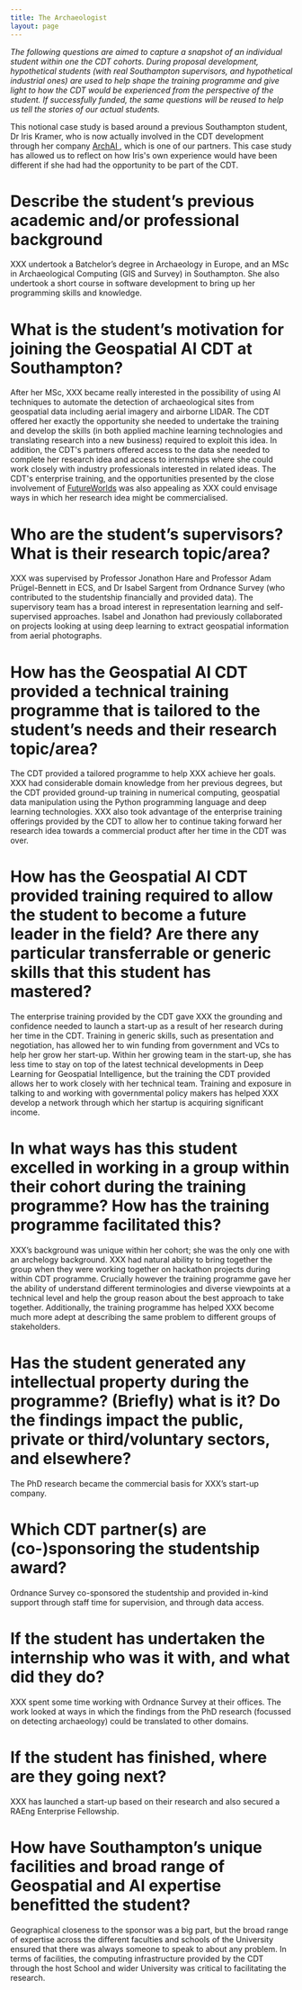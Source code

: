 ```yaml
---
title: The Archaeologist 
layout: page
---
```


_The following questions are aimed to capture a snapshot of an individual student within one the CDT cohorts. During proposal development, hypothetical students (with real Southampton supervisors, and hypothetical industrial ones) are used to help shape the training programme and give light to how the CDT would be experienced from the perspective of the student. If successfully funded, the same questions will be reused to help us tell the stories of our actual students._

This notional case study is based around a previous Southampton student, Dr Iris Kramer, who is now actually involved in the CDT development through her company [ArchAI
](http://archai.io), which is one of our partners. This case study has allowed us to reflect on how Iris's own experience would have been different if she had had the opportunity to be part of the CDT.


# Describe the student’s previous academic and/or professional background
XXX undertook a Batchelor’s degree in Archaeology in Europe, and an MSc in Archaeological Computing (GIS and Survey) in Southampton. She also undertook a short course in software development to bring up her programming skills and knowledge.

# What is the student’s motivation for joining the Geospatial AI CDT at Southampton?
After her MSc, XXX became really interested in the possibility of using AI techniques to automate the detection of archaeological sites from geospatial data including aerial imagery and airborne LIDAR. The CDT offered her exactly the opportunity she needed to undertake the training and develop the skills (in both applied machine learning technologies and translating research into a new business) required to exploit this idea. In addition, the CDT's partners offered access to the data she needed to complete her research idea and access to internships where she could work closely with industry professionals interested in related ideas. The CDT's enterprise training, and the opportunities presented by the close involvement of [FutureWorlds](http://futureworlds.com) was also appealing as XXX could envisage ways in which her research idea might be commercialised.

# Who are the student’s supervisors? What is their research topic/area?
XXX was supervised by Professor Jonathon Hare and Professor Adam Prügel-Bennett in ECS, and Dr Isabel Sargent from Ordnance Survey (who contributed to the studentship financially and provided data). The supervisory team has a broad interest in representation learning and self-supervised approaches. Isabel and Jonathon had previously collaborated on projects looking at using deep learning to extract geospatial information from aerial photographs. 

# How has the Geospatial AI CDT provided a technical training programme that is tailored to the student’s needs and their research topic/area?
The CDT provided a tailored programme to help XXX achieve her goals. XXX had considerable domain knowledge from her previous degrees, but the CDT provided ground-up training in numerical computing, geospatial data manipulation using the Python programming language and deep learning technologies. XXX also took advantage of the enterprise training offerings provided by the CDT to allow her to continue taking forward her research idea towards a commercial product after her time in the CDT was over.

# How has the Geospatial AI CDT provided training required to allow the student to become a future leader in the field? Are there any particular transferrable or generic skills that this student has mastered?
The enterprise training provided by the CDT gave XXX the grounding and confidence needed to launch a start-up as a result of her research during her time in the CDT. Training in generic skills, such as presentation and negotiation, has allowed her to win funding from government and VCs to help her grow her start-up. Within her growing team in the start-up, she has less time to stay on top of the latest technical developments in Deep Learning for Geospatial Intelligence, but the training the CDT provided allows her to work closely with her technical team. Training and exposure in talking to and working with governmental policy makers has helped XXX develop a network through which her startup is acquiring significant income.

# In what ways has this student excelled in working in a group within their cohort during the training programme? How has the training programme facilitated this?
XXX’s background was unique within her cohort; she was the only one with an archelogy background. XXX had natural ability to bring together the group when they were working together on hackathon projects during within CDT programme. Crucially however the training programme gave her the ability of understand different terminologies and diverse viewpoints at a technical level and help the group reason about the best approach to take together. Additionally, the training programme has helped XXX become much more adept at describing the same problem to different groups of stakeholders.

# Has the student generated any intellectual property during the programme? (Briefly) what is it? Do the findings impact the public, private or third/voluntary sectors, and elsewhere?
The PhD research became the commercial basis for XXX’s start-up company.

# Which CDT partner(s) are (co-)sponsoring the studentship award?
Ordnance Survey co-sponsored the studentship and provided in-kind support through staff time for supervision, and through data access.

# If the student has undertaken the internship who was it with, and what did they do?
XXX spent some time working with Ordnance Survey at their offices. The work looked at ways in which the findings from the PhD research (focussed on detecting archaeology) could be translated to other domains.

# If the student has finished, where are they going next?
XXX has launched a start-up based on their research and also secured a RAEng Enterprise Fellowship.

# How have Southampton’s unique facilities and broad range of Geospatial and AI expertise benefitted the student?
Geographical closeness to the sponsor was a big part, but the broad range of expertise across the different faculties and schools of the University ensured that there was always someone to speak to about any problem. In terms of facilities, the computing infrastructure provided by the CDT through the host School and wider University was critical to facilitating the research. 

